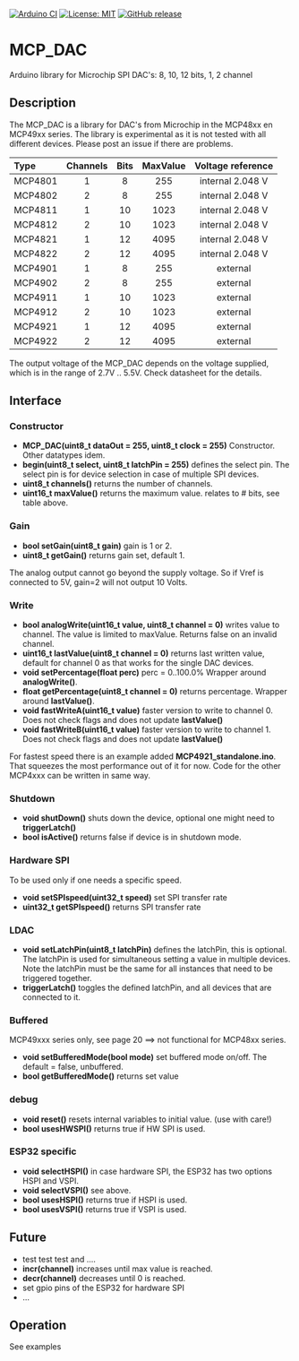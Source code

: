 
[![Arduino CI](https://github.com/RobTillaart/MCP_DAC/workflows/Arduino%20CI/badge.svg)](https://github.com/marketplace/actions/arduino_ci)
[![License: MIT](https://img.shields.io/badge/license-MIT-green.svg)](https://github.com/RobTillaart/MCP_DAC/blob/master/LICENSE)
[![GitHub release](https://img.shields.io/github/release/RobTillaart/MCP_DAC.svg?maxAge=3600)](https://github.com/RobTillaart/MCP_DAC/releases)


# MCP_DAC

Arduino library for Microchip SPI DAC's:  8, 10, 12 bits, 1, 2 channel


## Description

The MCP_DAC is a library for DAC's from Microchip in the MCP48xx en MCP49xx series.
The library is experimental as it is not tested with all different devices.
Please post an issue if there are problems.


|  Type   | Channels | Bits | MaxValue | Voltage reference |
|:--------|:--------:|:----:|:--------:|:-----------------:|
| MCP4801 |  1       |  8   |   255    | internal 2.048 V  |
| MCP4802 |  2       |  8   |   255    | internal 2.048 V  |
| MCP4811 |  1       |  10  |   1023   | internal 2.048 V  |
| MCP4812 |  2       |  10  |   1023   | internal 2.048 V  |
| MCP4821 |  1       |  12  |   4095   | internal 2.048 V  |
| MCP4822 |  2       |  12  |   4095   | internal 2.048 V  |
| MCP4901 |  1       |  8   |   255    | external          |
| MCP4902 |  2       |  8   |   255    | external          |
| MCP4911 |  1       |  10  |   1023   | external          |
| MCP4912 |  2       |  10  |   1023   | external          |
| MCP4921 |  1       |  12  |   4095   | external          |
| MCP4922 |  2       |  12  |   4095   | external          |


The output voltage of the MCP_DAC depends on the voltage supplied, 
which is in the range of 2.7V .. 5.5V. Check datasheet for the details.


## Interface


### Constructor

- **MCP_DAC(uint8_t dataOut = 255, uint8_t clock = 255)** Constructor. 
  Other datatypes idem.
- **begin(uint8_t select, uint8_t latchPin = 255)** defines the select pin. The select pin is for device selection in case of multiple SPI devices. 
- **uint8_t channels()** returns the number of channels.
- **uint16_t maxValue()** returns the maximum value. relates to # bits, see table above.


### Gain

- **bool setGain(uint8_t gain)** gain is 1 or 2.
- **uint8_t getGain()** returns gain set, default 1.

The analog output cannot go beyond the supply voltage. 
So if Vref is connected to 5V, gain=2 will not output 10 Volts.


### Write

- **bool analogWrite(uint16_t value, uint8_t channel = 0)** writes value to channel. The value is limited to maxValue. Returns false on an invalid channel.
- **uint16_t lastValue(uint8_t channel = 0)** returns last written value, default for channel 0 as that works for the single DAC devices.
- **void setPercentage(float perc)** perc = 0..100.0%  Wrapper around **analogWrite()**.
- **float getPercentage(uint8_t channel = 0)** returns percentage. Wrapper around **lastValue()**.
- **void fastWriteA(uint16_t value)** faster version to write to channel 0. Does not check flags and does not update **lastValue()**
- **void fastWriteB(uint16_t value)** faster version to write to channel 1. Does not check flags and does not update **lastValue()**

For fastest speed there is an example added **MCP4921_standalone.ino**. 
That squeezes the most performance out of it for now.
Code for the other MCP4xxx can be written in same way.


### Shutdown

- **void shutDown()** shuts down the device, optional one might need to **triggerLatch()**
- **bool isActive()** returns false if device is in shutdown mode.


### Hardware SPI

To be used only if one needs a specific speed.

- **void setSPIspeed(uint32_t speed)** set SPI transfer rate
- **uint32_t getSPIspeed()** returns SPI transfer rate


### LDAC

- **void setLatchPin(uint8_t latchPin)** defines the latchPin, this is optional. The latchPin is used for simultaneous setting a value in multiple devices. Note the latchPin must be the same for all instances that need to be triggered together.
- **triggerLatch()** toggles the defined latchPin, and all devices that are connected to it.


### Buffered 

MCP49xxx series only, see page 20 ==> not functional for MCP48xx series.

- **void setBufferedMode(bool mode)** set buffered mode on/off. The default = false, unbuffered.
- **bool getBufferedMode()** returns set value


### debug

- **void reset()** resets internal variables to initial value. (use with care!)
- **bool usesHWSPI()** returns true if HW SPI is used.


### ESP32 specific

- **void selectHSPI()** in case hardware SPI, the ESP32 has two options HSPI and VSPI.
- **void selectVSPI()** see above.
- **bool usesHSPI()** returns true if HSPI is used.
- **bool usesVSPI()** returns true if VSPI is used.


## Future

- test test test and ....
- **incr(channel)** increases until max value is reached. 
- **decr(channel)** decreases until 0 is reached. 
- set gpio pins of the ESP32 for hardware SPI
- ...


## Operation

See examples
